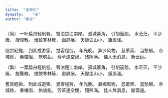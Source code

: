 ```yaml
---
title:  "迷神引"
dynasty:    "宋"
author: "柳永"
---
```

（简）
一叶扁舟轻帆卷。
暂泊楚江南岸。
孤城暮角，
引胡笳怨。
水茫茫，
平沙雁，
旋惊散。
烟敛寒林簇，
画屏展。
天际遥山小，
黛眉浅。

旧赏轻抛，
到此成游宦。
觉客程劳，
年光晚。
异乡风物，
忍萧索、
当愁眼。
帝城赊，
秦楼阻，
旅魂乱。
芳草连空阔，
残照满。
佳人无消息，
断云远。

（繁）
一葉扁舟輕帆卷。
暫泊楚江南岸。
孤城暮角，
引胡笳怨。
水茫茫，
平沙雁，
旋驚散。
煙斂寒林簇，
畫屏展。
天際遙山小，
黛眉淺。

舊賞輕拋，
到此成遊宦。
覺客程勞，
年光晚。
異鄉風物，
忍蕭索、
當愁眼。
帝城賒，
秦樓阻，
旅魂亂。
芳草連空闊，
殘照滿。
佳人無消息，
斷雲遠。